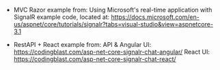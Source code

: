 * MVC Razor example from:
  Using Microsoft's real-time application with SignalR example code, located at:
  https://docs.microsoft.com/en-us/aspnet/core/tutorials/signalr?tabs=visual-studio&view=aspnetcore-3.1

* RestAPI + React example from:
  API & Angular UI: https://codingblast.com/asp-net-core-signalr-chat-angular/
  React UI: https://codingblast.com/asp-net-core-signalr-chat-react/